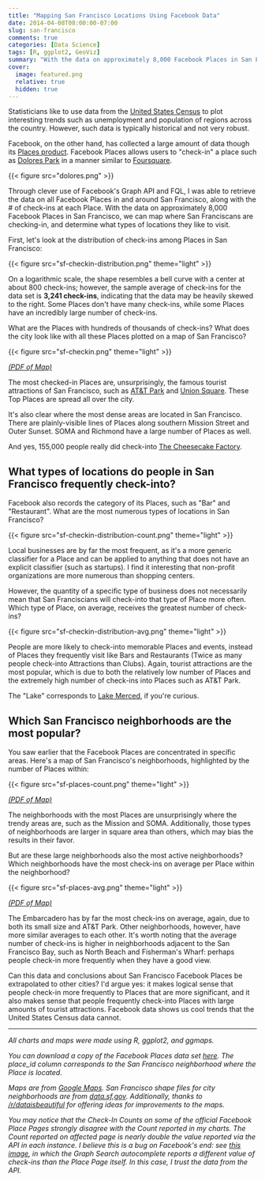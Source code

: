 ```yaml
---
title: "Mapping San Francisco Locations Using Facebook Data"
date: 2014-04-08T08:00:00-07:00
slug: san-francisco
comments: true
categories: [Data Science]
tags: [R, ggplot2, GeoViz]
summary: "With the data on approximately 8,000 Facebook Places in San Francisco, we can map where San Franciscans are checking-in, and determine what types of locations they like to visit."
cover:
  image: featured.png
  relative: true
  hidden: true
---
```


Statisticians like to use data from the [United States Census](https://www.census.gov/) to plot interesting trends such as unemployment and population of regions across the country. However, such data is typically historical and not very robust.

Facebook, on the other hand, has collected a large amount of data though its [Places product](https://www.facebook.com/about/location). Facebook Places allows users to "check-in" a place such as [Dolores Park](https://www.facebook.com/pages/Dolores-Park/105687759464007) in a manner similar to [Foursquare](https://foursquare.com/).

{{< figure src="dolores.png" >}}

Through clever use of Facebook's Graph API and FQL, I was able to retrieve the data on all Facebook Places in and around San Francisco, along with the # of check-ins at each Place. With the data on approximately 8,000 Facebook Places in San Francisco, we can map where San Franciscans are checking-in, and determine what types of locations they like to visit.

<!-- more -->

First, let's look at the distribution of check-ins among Places in San Francisco:

{{< figure src="sf-checkin-distribution.png" theme="light" >}}

On a logarithmic scale, the shape resembles a bell curve with a center at about 800 check-ins; however, the sample average of check-ins for the data set is **3,241 check-ins**, indicating that the data may be heavily skewed to the right. Some Places don't have many check-ins, while some Places have an incredibly large number of check-ins.

What are the Places with hundreds of thousands of check-ins? What does the city look like with all these Places plotted on a map of San Francisco?

{{< figure src="sf-checkin.png" theme="light" >}}

_[(PDF of Map)](https://www.dropbox.com/s/cykofhlyus8atgw/sf-bubble.pdf)_

The most checked-in Places are, unsurprisingly, the famous tourist attractions of San Francisco, such as [AT&T Park](https://www.facebook.com/pages/ATT-Park/116440731717551) and [Union Square](https://www.facebook.com/UnionSquareSF). These Top Places are spread all over the city.

It's also clear where the most dense areas are located in San Francisco. There are plainly-visible lines of Places along southern Mission Street and Outer Sunset. SOMA and Richmond have a large number of Places as well.

And yes, 155,000 people really did check-into [The Cheesecake Factory](https://www.facebook.com/pages/The-Cheesecake-Factory/107178672654937).

## What types of locations do people in San Francisco frequently check-into?

Facebook also records the category of its Places, such as "Bar" and "Restaurant". What are the most numerous types of locations in San Francisco?

{{< figure src="sf-checkin-distribution-count.png" theme="light" >}}

Local businesses are by far the most frequent, as it's a more generic classifier for a Place and can be applied to anything that does not have an explicit classifier (such as startups). I find it interesting that non-profit organizations are more numerous than shopping centers.

However, the quantity of a specific type of business does not necessarily mean that San Franciscians will check-into that type of Place more often. Which type of Place, on average, receives the greatest number of check-ins?

{{< figure src="sf-checkin-distribution-avg.png" theme="light" >}}

People are more likely to check-into memorable Places and events, instead of Places they frequently visit like Bars and Restaurants (Twice as many people check-into Attractions than Clubs). Again, tourist attractions are the most popular, which is due to both the relatively low number of Places and the extremely high number of check-ins into Places such as AT&T Park.

The "Lake" corresponds to [Lake Merced](https://www.facebook.com/pages/Lake-Merced/113785468632283), if you're curious.

## Which San Francisco neighborhoods are the most popular?

You saw earlier that the Facebook Places are concentrated in specific areas. Here's a map of San Francisco's neighborhoods, highlighted by the number of Places within:

{{< figure src="sf-places-count.png" theme="light" >}}

_[(PDF of Map)](https://www.dropbox.com/s/63fgvcucvk9n9v3/sf-sum.pdf)_

The neighborhoods with the most Places are unsurprisingly where the trendy areas are, such as the Mission and SOMA. Additionally, those types of neighborhoods are larger in square area than others, which may bias the results in their favor.

But are these large neighborhoods also the most active neighborhoods? Which neighborhoods have the most check-ins on average per Place within the neighborhood?

{{< figure src="sf-places-avg.png" theme="light" >}}

_[(PDF of Map)](https://www.dropbox.com/s/u613oh4fskjrkny/sf-avg.pdf)_

The Embarcadero has by far the most check-ins on average, again, due to both its small size and AT&T Park. Other neighborhoods, however, have more similar averages to each other. It's worth noting that the average number of check-ins is higher in neighborhoods adjacent to the San Francisco Bay, such as North Beach and Fisherman's Wharf: perhaps people check-in more frequently when they have a good view.

Can this data and conclusions about San Francisco Facebook Places be extrapolated to other cities? I'd argue yes: it makes logical sense that people check-in more frequently to Places that are more significant, and it also makes sense that people frequently check-into Places with large amounts of tourist attractions. Facebook data shows us cool trends that the United States Census data cannot.

---

_All charts and maps were made using R, ggplot2, and ggmaps._

_You can download a copy of the Facebook Places data set [here](https://www.dropbox.com/s/6g6ap4poz1b2trs/sf-public.csv). The place_id column corresponds to the San Francisco neighborhood where the Place is located._

_Maps are from [Google Maps](https://www.google.com/maps/). San Francisco shape files for city neighborhoods are from [data.sf.gov](https://data.sfgov.org/Service-Requests-311-/Neighborhoods/ejmn-jyk6). Additionally, thanks to [/r/dataisbeautiful](http://www.reddit.com/r/dataisbeautiful/comments/223ubt/map_of_places_in_san_francisco_by_of_facebook/) for offering ideas for improvements to the maps._

_You may notice that the Check-In Counts on some of the official Facebook Place Pages strongly disagree with the Count reported in my charts. The Count reported on affected page is nearly double the value reported via the API in each instance. I believe this is a bug on Facebook's end: see [this image](http://i.imgur.com/I1syBhR.png), in which the Graph Search autocomplete reports a different value of check-ins than the Place Page itself. In this case, I trust the data from the API._
